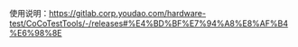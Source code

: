 使用说明：https://gitlab.corp.youdao.com/hardware-test/CoCoTestTools/-/releases#%E4%BD%BF%E7%94%A8%E8%AF%B4%E6%98%8E
